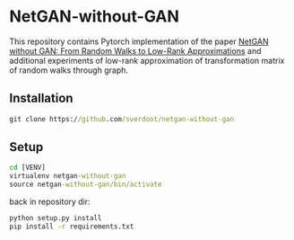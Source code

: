 # NetGAN-without-GAN
This repository contains Pytorch implementation of the paper [NetGAN without GAN:
From Random Walks to Low-Rank Approximations](https://www.tml.cs.uni-tuebingen.de/team/luxburg/publications/RensburgLuxburg_Netgan_without_Gan2020.pdf) and additional experiments of low-rank approximation of transformation matrix of random walks through graph.

## Installation

```bat
git clone https://github.com/sverdoot/netgan-without-gan
```

## Setup

```bat
cd [VENV]
virtualenv netgan-without-gan
source netgan-without-gan/bin/activate
```

back in repository dir:
```bat
python setup.py install
pip install -r requirements.txt
```
